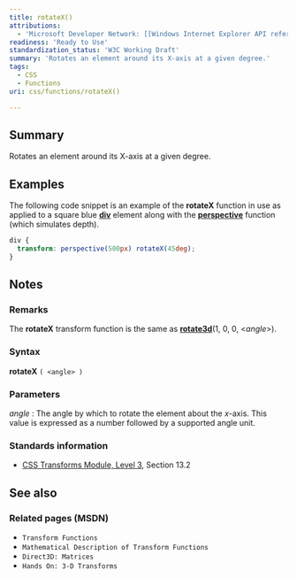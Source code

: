 ```yaml
---
title: rotateX()
attributions:
  - 'Microsoft Developer Network: [[Windows Internet Explorer API reference](http://msdn.microsoft.com/en-us/library/ie/hh828809%28v=vs.85%29.aspx) Article]'
readiness: 'Ready to Use'
standardization_status: 'W3C Working Draft'
summary: 'Rotates an element around its X-axis at a given degree.'
tags:
  - CSS
  - Functions
uri: css/functions/rotateX()

---
```

## Summary

Rotates an element around its X-axis at a given degree.

## Examples

The following code snippet is an example of the **rotateX** function in use as applied to a square blue [**div**](/html/elements/div) element along with the [**perspective**](/css/functions/perspective()) function (which simulates depth).

``` css
div {
  transform: perspective(500px) rotateX(45deg);
}
```

## Notes

### Remarks

The **rotateX** transform function is the same as [**rotate3d**](/css/functions/rotate3d())(1, 0, 0, \<*angle*\>).

### Syntax

**rotateX** `( <angle> )`

### Parameters

*angle*
:   The angle by which to rotate the element about the *x*-axis. This value is expressed as a number followed by a supported angle unit.

### Standards information

-   [CSS Transforms Module, Level 3](http://go.microsoft.com/fwlink/p/?LinkID=223145), Section 13.2

## See also

### Related pages (MSDN)

-   `Transform Functions`
-   `Mathematical Description of Transform Functions`
-   `Direct3D: Matrices`
-   `Hands On: 3-D Transforms`
